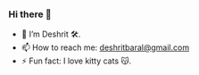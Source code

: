 ### Hi there 👋

- 🔭 I’m Deshrit 🛠.
- 📫 How to reach me: deshritbaral@gmail.com
- ⚡ Fun fact: I love kitty cats 😽.
